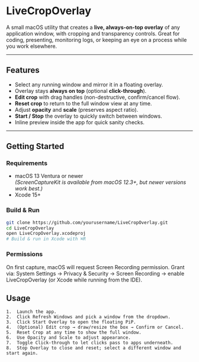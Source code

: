 # LiveCropOverlay

A small macOS utility that creates a **live, always-on-top overlay** of any application window, with cropping and transparency controls. Great for coding, presenting, monitoring logs, or keeping an eye on a process while you work elsewhere.

---

##  Features

- Select any running window and mirror it in a floating overlay.
- Overlay stays **always on top** (optional **click-through**).
- **Edit crop** with drag handles (non-destructive, confirm/cancel flow).
- **Reset crop** to return to the full window view at any time.
- Adjust **opacity** and **scale** (preserves aspect ratio).
- **Start / Stop** the overlay to quickly switch between windows.
- Inline preview inside the app for quick sanity checks.

---

##  Getting Started

### Requirements
- macOS 13 Ventura or newer  
  *(ScreenCaptureKit is available from macOS 12.3+, but newer versions work best.)*
- Xcode 15+

### Build & Run
```bash
git clone https://github.com/yourusername/LiveCropOverlay.git
cd LiveCropOverlay
open LiveCropOverlay.xcodeproj
# Build & run in Xcode with ⌘R
```

### Permissions

On first capture, macOS will request Screen Recording permission.
Grant via: System Settings → Privacy & Security → Screen Recording → enable LiveCropOverlay (or Xcode while running from the IDE).

## Usage

	1.	Launch the app.
	2.	Click Refresh Windows and pick a window from the dropdown.
	3.	Click Start Overlay to open the floating PiP.
	4.	(Optional) Edit crop → draw/resize the box → Confirm or Cancel.
	5.	Reset Crop at any time to show the full window.
	6.	Use Opacity and Scale to adjust appearance.
	7.	Toggle Click-through to let clicks pass to apps underneath.
	8.	Stop Overlay to close and reset; select a different window and start again.
